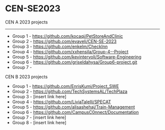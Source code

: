 # CEN-SE2023

CEN A 2023 projects 

<hr>

* Group 1 - https://github.com/kocaqi/PetStoreAndClinic
* Group 2 - https://github.com/evaveli/CEN-SE-2023
* Group 3 - https://github.com/enkelm/CheckInn
* Group 4 - https://github.com/xxhensila/Group-4--Project
* Group 5 - https://github.com/kevintervoli/Software-Engineering
* Group 6 - https://github.com/griseldahysa/Group6-project.git
* Group 7 - 

CEN B 2023 projects 

* Group 1 - https://github.com/EnrisKumi/Project_SWE
* Group 2 - https://github.com/TechSystemsAL/TechPlaza
* Group 3 - [insert link here]
* Group 4 - https://github.com/LiviaTalelli/SPECAT
* Group 5 - https://github.com/alisashehaj/Train-Management
* Group 6 - https://github.com/CampusC0nnect/Documentation
* Group 7 - [insert link here]
* Group 8 - [insert link here]
